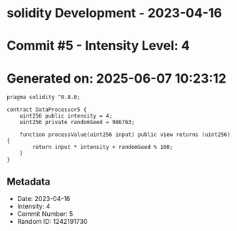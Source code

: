 ﻿# solidity Development - 2023-04-16
# Commit #5 - Intensity Level: 4
# Generated on: 2025-06-07 10:23:12
```solidity
pragma solidity ^0.8.0;

contract DataProcessor5 {
    uint256 public intensity = 4;
    uint256 private randomSeed = 986763;

    function processValue(uint256 input) public view returns (uint256) {
        return input * intensity + randomSeed % 100;
    }
}
```
## Metadata
- Date: 2023-04-16
- Intensity: 4
- Commit Number: 5
- Random ID: 1242191730
